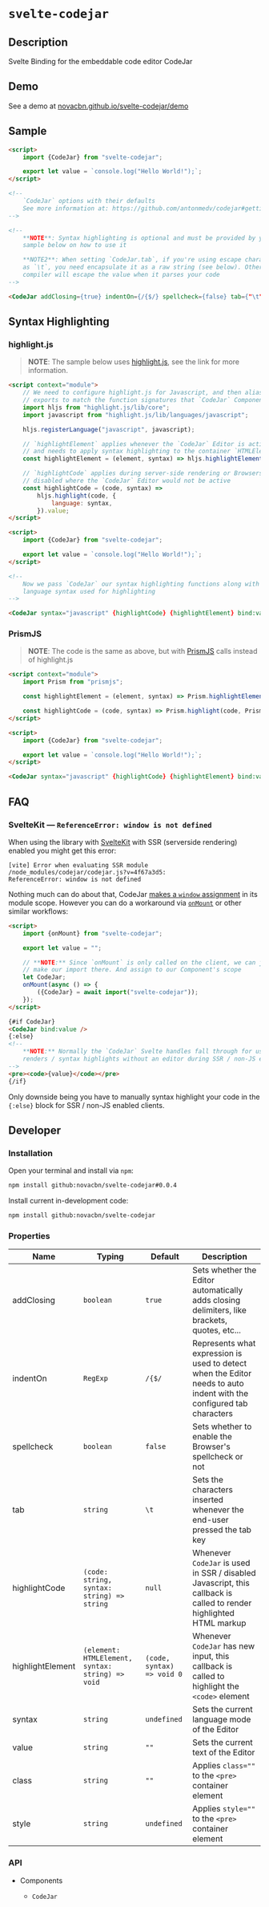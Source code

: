 # `svelte-codejar`

## Description

Svelte Binding for the embeddable code editor CodeJar

## Demo

See a demo at [novacbn.github.io/svelte-codejar/demo](https://novacbn.github.io/svelte-codejar/demo)

## Sample

```html
<script>
    import {CodeJar} from "svelte-codejar";

    export let value = `console.log("Hello World!");`;
</script>

<!--
    `CodeJar` options with their defaults
    See more information at: https://github.com/antonmedv/codejar#getting-started
-->

<!--
    **NOTE**: Syntax highlighting is optional and must be provided by you. See the
    sample below on how to use it

    **NOTE2**: When setting `CodeJar.tab`, if you're using escape characters such
    as `\t`, you need encapsulate it as a raw string (see below). Otherwise the Svelte
    compiler will escape the value when it parses your code
-->

<CodeJar addClosing={true} indentOn={/{$/} spellcheck={false} tab={"\t"} bind:value />
```

## Syntax Highlighting

### highlight.js

> **NOTE**: The sample below uses [highlight.js](https://highlightjs.org/), see the link for more information.

```html
<script context="module">
    // We need to configure highlight.js for Javascript, and then alias the
    // exports to match the function signatures that `CodeJar` Component expects
    import hljs from "highlight.js/lib/core";
    import javascript from "highlight.js/lib/languages/javascript";

    hljs.registerLanguage("javascript", javascript);

    // `highlightElement` applies whenever the `CodeJar` Editor is active on the Browser,
    // and needs to apply syntax highlighting to the container `HTMLElement`
    const highlightElement = (element, syntax) => hljs.highlightElement(element);

    // `highlightCode` applies during server-side rendering or Browsers with scripting,
    // disabled where the `CodeJar` Editor would not be active
    const highlightCode = (code, syntax) =>
        hljs.highlight(code, {
            language: syntax,
        }).value;
</script>

<script>
    import {CodeJar} from "svelte-codejar";

    export let value = `console.log("Hello World!");`;
</script>

<!--
    Now we pass `CodeJar` our syntax highlighting functions along with the
    language syntax used for highlighting
-->

<CodeJar syntax="javascript" {highlightCode} {highlightElement} bind:value />
```

### PrismJS

> **NOTE**: The code is the same as above, but with [PrismJS](https://prismjs.com/) calls instead of highlight.js

```html
<script context="module">
    import Prism from "prismjs";

    const highlightElement = (element, syntax) => Prism.highlightElement(element);

    const highlightCode = (code, syntax) => Prism.highlight(code, Prism.languages[syntax], syntax);
</script>

<script>
    import {CodeJar} from "svelte-codejar";

    export let value = `console.log("Hello World!");`;
</script>

<CodeJar syntax="javascript" {highlightCode} {highlightElement} bind:value />
```

## FAQ

### SvelteKit — `ReferenceError: window is not defined`

When using the library with [SvelteKit](https://kit.svelte.dev) with SSR (serverside rendering) enabled you might get this error:

```
[vite] Error when evaluating SSR module /node_modules/codejar/codejar.js?v=4f67a3d5:
ReferenceError: window is not defined
```

Nothing much can do about that, CodeJar [makes a `window` assignment](https://github.com/antonmedv/codejar/blob/b037e29b6565269a2f797e62f51966d77cdf3978/codejar.ts#L1) in its module scope. However you can do a workaround via [`onMount`](https://svelte.dev/docs#onMount) or other similar workflows:

```html
<script>
    import {onMount} from "svelte-codejar";

    export let value = "";

    // **NOTE:** Since `onMount` is only called on the client, we can just
    // make our import there. And assign to our Component's scope
    let CodeJar;
    onMount(async () => {
        ({CodeJar} = await import("svelte-codejar"));
    });
</script>

{#if CodeJar}
<CodeJar bind:value />
{:else}
<!--
    **NOTE:** Normally the `CodeJar` Svelte handles fall through for us, and
    renders / syntax highlights without an editor during SSR / non-JS enabled clients
-->
<pre><code>{value}</code></pre>
{/if}
```

Only downside being you have to manually syntax highlight your code in the `{:else}` block for SSR / non-JS enabled clients.

## Developer

### Installation

Open your terminal and install via `npm`:

```bash
npm install github:novacbn/svelte-codejar#0.0.4
```

Install current in-development code:

```bash
npm install github:novacbn/svelte-codejar
```

### Properties

| Name             | Typing                                           | Default                    | Description                                                                                                          |
| ---------------- | ------------------------------------------------ | -------------------------- | -------------------------------------------------------------------------------------------------------------------- |
| addClosing       | `boolean`                                        | `true`                     | Sets whether the Editor automatically adds closing delimiters, like brackets, quotes, etc...                         |
| indentOn         | `RegExp`                                         | `/{$/`                     | Represents what expression is used to detect when the Editor needs to auto indent with the configured tab characters |
| spellcheck       | `boolean`                                        | `false`                    | Sets whether to enable the Browser's spellcheck or not                                                               |
| tab              | `string`                                         | `\t`                       | Sets the characters inserted whenever the end-user pressed the tab key                                               |
| highlightCode    | `(code: string, syntax: string) => string`       | `null`                     | Whenever `CodeJar` is used in SSR / disabled Javascript, this callback is called to render highlighted HTML markup   |
| highlightElement | `(element: HTMLElement, syntax: string) => void` | `(code, syntax) => void 0` | Whenever `CodeJar` has new input, this callback is called to highlight the `<code>` element                          |
| syntax           | `string`                                         | `undefined`                | Sets the current language mode of the Editor                                                                         |
| value            | `string`                                         | `""`                       | Sets the current text of the Editor                                                                                  |
| class            | `string`                                         | `""`                       | Applies `class=""` to the `<pre>` container element                                                                  |
| style            | `string`                                         | `undefined`                | Applies `style=""` to the `<pre>` container element                                                                  |

### API

-   Components

    -   `CodeJar`
